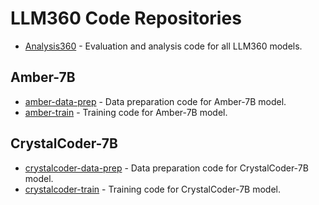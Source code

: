 # LLM360 Code Repositories

- [Analysis360](https://github.com/LLM360/Analysis360) - Evaluation and analysis code for all LLM360 models.

## Amber-7B

- [amber-data-prep](https://github.com/LLM360/amber-data-prep) - Data preparation code for Amber-7B model.
- [amber-train](https://github.com/LLM360/amber-train) - Training code for Amber-7B model.

## CrystalCoder-7B

- [crystalcoder-data-prep](https://github.com/LLM360/crystalcoder-data-prep) - Data preparation code for CrystalCoder-7B model.
- [crystalcoder-train](https://github.com/LLM360/crystalcoder-train) - Training code for CrystalCoder-7B model.

